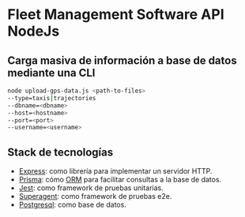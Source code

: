 # Fleet Management Software API NodeJs

## Carga masiva de información a base de datos mediante una CLI

```bash
node upload-gps-data.js <path-to-files>
--type=taxis|trajectories
--dbname=<dbname>
--host=<hostname>
--port=<port>
--username=<username>
```

## Stack de tecnologías

* [Express](https://expressjs.com/en/starter/hello-world.html):
  como librería para implementar un servidor HTTP.
* [Prisma](https://www.prisma.io/): cómo
  [ORM](https://en.wikipedia.org/wiki/Object%E2%80%93relational_mapping)
  para facilitar consultas a la base de datos.
* [Jest](https://jestjs.io/): como framework de pruebas unitarias.
* [Superagent](https://www.npmjs.com/package/superagent): como
  framework de pruebas e2e.
* [Postgresql](https://www.postgresql.org/): como base de datos.

